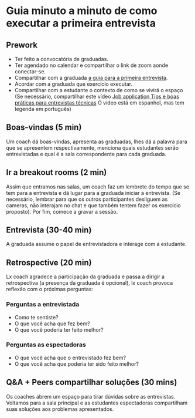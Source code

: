 # Guia minuto a minuto de como executar a primeira entrevista

## Prework

- Ter feito a convocatória de graduadas.
- Ter agendado no calendar e compartilhar o link de zoom aonde conectar-se.
- Compartilhar com a graduada [a guia para a primeira entrevista](./README-Interviewer.pt.md).
- Acordar com a graduada que exercício executar.
- Compartilhar com a estudante o contexto de como se vivirá o espaço
(Se necessário, compartilhar este vídeo
[Job application Tips e boas práticas para entrevistas técnicas](https://youtu.be/rY8E1QmiQ0s)
O vídeo está em espanhol, mas tem legenda em português)

## Boas-vindas (5 min)

Um coach dá boas-vindas, apresenta as graduadas, lhes dá a palavra para que
se apresentem respectivamente, menciona quais estudantes serão entrevistadas e
qual é a sala correspondente para cada graduada.

## Ir a breakout rooms (2 min)

Assim que entramos nas salas, um coach faz um lembrete do tempo que
se tem para a entrevista e dá lugar para a graduada iniciar a entrevista.
(Se necessário, lembrar para que os outros participantes desliguem as cameras,
não interajam no chat e que também tentem fazer os exercício proposto).
Por fim, comece a gravar a sessão.

## Entrevista (30-40 min)

A graduada assume o papel de entrevistadora e interage com a estudante.

## Retrospective (20 min)

Lx coach agradece a participação da graduada e passa a dirigir a retrospectiva
(a presença da graduada é opcional), lx coach provoca reflexão com o
próximas perguntas:

### Perguntas a __entrevistada__

- Como te sentiste?
- O que você acha que fez bem?
- O que você poderia ter feito melhor?

### Perguntas as __espectadoras__

- O que você acha que o entrevistado fez bem?
- O que você acha que poderia ter sido feito melhor?

## Q&A + Peers compartilhar soluções (30 mins)

Os coaches abrem um espaço para tirar dúvidas sobre as entrevistas.
Voltamos para a sala principal e as estudantes espectadoras compartilham suas soluções
aos problemas apresentados.
